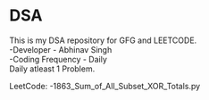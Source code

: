 # DSA
This is my DSA repository for GFG and LEETCODE.
<br>
-Developer - Abhinav Singh
<br>
-Coding Frequency - Daily
<br>
Daily atleast 1 Problem.

LeetCode:
-1863_Sum_of_All_Subset_XOR_Totals.py
